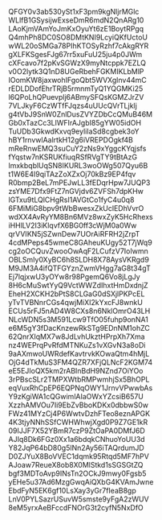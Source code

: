 QFGY0v3ab530ySt1xF3pm9kgNljrMGlc
WLlfB1GSysijwExseDmR6mdN2QnARg10
LAoKjmVAmYoJmKxOyuYt6zE1BoytRPgq
Q4mhPh8DC0SO8DMtKNI9LcyiQKfUctoU
wWL20oSMGa78PIhKTOSyRzhf7cAkgRYR
gXLFKSgesFJg67rr5xuFuU25ju4p0JWm
cXFcavo7f2pKvSGWzX9myNtcppk7EZLQ
v0O2lytk3Q1nD8UGeRbehFGKMIKLbMlP
IOomKW8jaxwohIFgoQbt5WVXglnv44mC
rEDLDDofEhrTRjB5rmnmTyQ1YQGMKi25
l6QPoLhQPuevplj6ABmySFQsKGMZJrZV
7VLJkyF6CzWTfFJqzs4uUUcQVrTLjklj
g4tVbJ9SnW0ZnlDusZVYZDbCcQMuB46M
Gb0xTazCc3LlWFIrAJgbI85gYW05idOH
TuUDb3GkwdKxvq9eyliIaSd8cgbek3oY
hBY1rnvwlAalrtkH12g6iVREPDOgkf4B
mReRnwEMQ3suCuY2zNs9xYggcKYqjsfs
fYqstw7nKSRUKfiuqRSfRVgTY9tBtAzG
lmxkbqblUqSN8IKURL3woOWg507Qyu6B
t1W6E4I9qiTAzZoXZxOj70kBz9EP4fqv
R0bmp2BeL7mPEJwLL3fEDqrHpw7JUQP3
zsYME7Dfx9FtZ7nGVjdv6ZVFSh7dpKHw
lGTxu9tLQlCHgRsI1AVGtCo1fyC4u0q8
6FMiMiG8bpv9tWbBwesxZkUclEDhVvrO
wdXX4AvRyYM8Bn6MVz8wxZyK5HcRhexs
iHHlLV2I3iKlqvfX6BG0ff3cWjM0a0Ww
qrVVIKN5jSZwnDew7UOrAiRFRH2jZrpT
4cdMPeps45wmeC8GAheuKUgy52T7jWq9
cg2oOCQuvZwooOwAqF2LCufzV7IoIwmn
OBLSmIy0XyBC6h8SLDH8X78AysVKRgd9
M9JM3A4ifQTFGYznZwmVHgg7aG8t34gT
Ej7lqjxwU3yOYw8r98PgemQ6Vo8jLgJy
8H6cMuSwtYyQ9VctWWZdIhxtHmDxdnjZ
EheH2XCKH2bPtS8CLGaG0dSXjlPKPcEL
yTvTVBNnrCGs4qwjMiXI2kYxcFJ8wnkU
ECUs5rFJ5nAD4W8CXs8n6NklOmrO43LH
NLcWDN5s3M591Lcw9TfO05fuhp9onNA1
e6M5gY3fDacKnzewRkSTg9EDnNM1ohZC
62QnrXIqMX7w8JdLvhUkztHPrpXh7Xma
nz4WEPrqPvRfdMTNKuZs1vXGvN3a8oDi
9aAXmwoUWRdefKavtrvkKOwaQtm4hMjL
OjG4dTkMuS3FM4QZR7XFjQLNcF2KGM74
eE5EJIoQX5km2rABInBdH9NZnd7OiYOo
3rPBscSLr2TMPXWtbRMPwmhjSx5BhOPL
eqVuxRhCpEP6EQPNqOWY1JrnvVPwwbAs
Y9zKgiWA1cQGwimlAIaOWxYZcsiB657U
XzzhAMVOu7Ii9EbZvBboKDKx0dbbwS0w
FWz41MYzCj4P6WwtvDzhFTeo8eznAPGK
4K3tjyNNhSSfCWHWhwjXgd0P9Z7GE1kR
09IJJF7X52YBmR7czP9ZtOaPA0DMfJ6D
AJIq8Dk6FGz0Xx1a6bdqkCNhuoYoUU3d
Y82JqP64bD80g5lNn2Ay56iTAQrdumJD
D0ZJYuX8BoVVEC1dqmk95Rtqd5MF7hPV
AJoaw7ReueX8ob8X0MlStkd1sSGSGtZQ
bgf3MDToAvp9INsTn2OCkJ9mwy0Fgsb5
yEHe5u37Ad6MzgGwqAiQXbG4KVAmJwne
EbdFyN5EK6gf10LsXay3yGr7fIeaB8gp
LnV0PYLSazrUSuvW5smste9yFgA2zWUV
8eM5yrxAeBFccdFNOrG3t2cyfN5NxDfO
